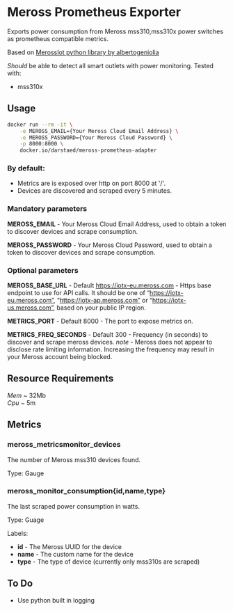 # Meross Prometheus Exporter
Exports power consumption from Meross mss310,mss310x power switches as prometheus compatible metrics.

Based on [MerossIot python library by albertogeniolia](https://github.com/albertogeniola/MerossIot)

*Should* be able to detect all smart outlets with power monitoring. Tested with:
- mss310x

## Usage
```sh
docker run --rm -it \
    -e MEROSS_EMAIL={Your Meross Cloud Email Address} \
    -e MEROSS_PASSWORD={Your Meross Cloud Password} \
    -p 8000:8000 \
    docker.io/darstaed/meross-prometheus-adapter
```
### By default:
- Metrics are is exposed over http on port 8000 at '/'.
- Devices are discovered and scraped every 5 minutes.

### Mandatory parameters
**MEROSS_EMAIL** - Your Meross Cloud Email Address, used to obtain a token to discover devices and scrape consumption.

**MEROSS_PASSWORD** - Your Meross Cloud Password, used to obtain a token to discover devices and scrape consumption.

### Optional parameters
**MEROSS_BASE_URL** - Default https://iotx-eu.meross.com - Https base endpoint to use for API calls. It should be one of “https://iotx-eu.meross.com”, “https://iotx-ap.meross.com” or “https://iotx-us.meross.com”, based on your public IP region.

**METRICS_PORT** - Default 8000 - The port to expose metrics on.

**METRICS_FREQ_SECONDS** - Default 300 - Frequency (in seconds) to discover and scrape meross devices. *note* - Meross does not appear to disclose rate limiting information. Increasing the frequency may result in your Meross account being blocked.

## Resource Requirements
*Mem* ~ 32Mb \
*Cpu* ~ 5m

## Metrics
### meross_metricsmonitor_devices
The number of Meross mss310 devices found.

Type: Gauge

### meross_monitor_consumption{id,name,type}
The last scraped power consumption in watts.

Type: Guage

Labels:
- **id** -  The Meross UUID for the device
- **name** - The custom name for the device
- **type** - The type of device (currently only mss310s are scraped)

## To Do
- Use python built in logging
